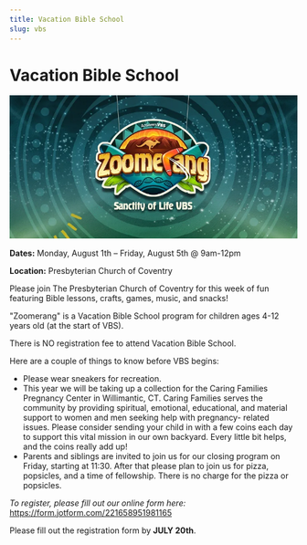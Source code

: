 ```yaml
---
title: Vacation Bible School
slug: vbs
---
```


# Vacation Bible School

![VBS Incredible Race](../images/vbs-zoomerang.png)

**Dates:** Monday, August 1th – Friday, August 5th @ 9am-12pm

**Location:** Presbyterian Church of Coventry

Please join The Presbyterian Church of Coventry for this week of fun featuring Bible lessons, crafts, games, music, and snacks!

"Zoomerang" is a Vacation Bible School program for children ages 4-12 years old (at the start
of VBS).

There is NO registration fee to attend Vacation Bible School.

Here are a couple of things to know before VBS begins:

- Please wear sneakers for recreation.
- This year we will be taking up a collection for the Caring Families Pregnancy Center in
  Willimantic, CT. Caring Families serves the community by providing spiritual, emotional,
  educational, and material support to women and men seeking help with pregnancy-
  related issues. Please consider sending your child in with a few coins each day to
  support this vital mission in our own backyard. Every little bit helps, and the coins really
  add up!
- Parents and siblings are invited to join us for our closing program on Friday, starting at
  11:30. After that please plan to join us for pizza, popsicles, and a time of fellowship.
  There is no charge for the pizza or popsicles.

_To register, please fill out our online form here:_ https://form.jotform.com/221658951981165

Please fill out the registration form by **JULY 20th**.
